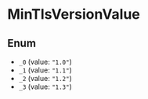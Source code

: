 # MinTlsVersionValue

## Enum

* `_0` (value: `"1.0"`)
* `_1` (value: `"1.1"`)
* `_2` (value: `"1.2"`)
* `_3` (value: `"1.3"`)
